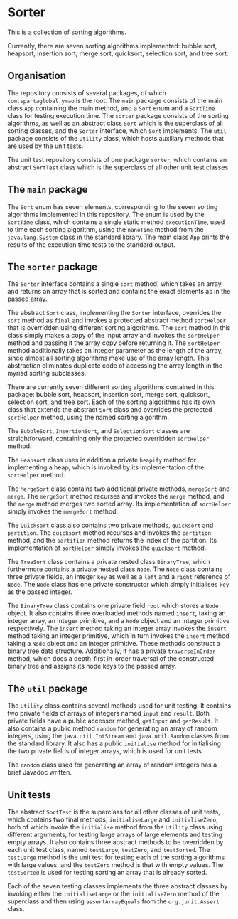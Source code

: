 # Sorter

This is a collection of sorting algorithms.

Currently, there are seven sorting algorithms implemented: bubble sort,
heapsort, insertion sort, merge sort, quicksort, selection sort, and tree sort.

## Organisation

The repository consists of several packages, of which `com.spartaglobal.ymao` is
the root. The `main` package consists of the main class `App` containing the
main method, and a `Sort` enum and a `SortTime` class for testing execution
time.  The `sorter` package consists of the sorting algorithms, as well as an
abstract class `Sort` which is the superclass of all sorting classes, and the
`Sorter` interface, which `Sort` implements. The `util` package consists of the
`Utility` class, which hosts auxiliary methods that are used by the unit tests.

The unit test repository consists of one package `sorter`, which contains an
abstract `SortTest` class which is the superclass of all other unit test
classes.

## The `main` package

The `Sort` enum has seven elements, corresponding to the seven sorting
algorithms implemented in this repository. The enum is used by the `SortTime`
class, which contains a single static method `executionTime`, used to time each
sorting algorithm, using the `nanoTime` method from the `java.lang.System` class
in the standard library. The main class `App` prints the results of the execution time tests to the standard output.

## The `sorter` package

The `Sorter` interface contains a single `sort` method, which takes an array and
returns an array that is sorted and contains the exact elements as in the passed
array.

The abstract `Sort` class, implementing the `Sorter` interface, overrides the
`sort` method as `final` and invokes a protected abstract method `sortHelper`
that is overridden using different sorting algorithms. The `sort` method in this
class simply makes a copy of the input array and invokes the `sortHelper` method
and passing it the array copy before returning it. The `sortHelper` method
additionally takes an integer parameter as the length of the array, since almost
all sorting algorithms make use of the array length. This abstraction eliminates
duplicate code of accessing the array length in the myriad sorting subclasses.

There are currently seven different sorting algorithms contained in this
package: bubble sort, heapsort, insertion sort, merge sort, quicksort, selection
sort, and tree sort. Each of the sorting algorithms has its own class that
extends the abstract `Sort` class and overrides the protected `sortHelper`
method, using the named sorting algorithm.

The `BubbleSort`, `InsertionSort`, and `SelectionSort` classes are
straightforward, containing only the protected overridden `sortHelper` method.

The `Heapsort` class uses in addition a private `heapify` method for
implementing a heap, which is invoked by its implementation of the `sortHelper`
method.

The `MergeSort` class contains two additional private methods, `mergeSort` and
`merge`. The `mergeSort` method recurses and invokes the `merge` method, and the
`merge` method merges two sorted array. Its implementation of `sortHelper`
simply invokes the `mergeSort` method.

The `Quicksort` class also contains two private methods, `quicksort` and
`partition`. The `quicksort` method recurses and invokes the `partition` method,
and the `partition` method returns the index of the partition. Its
implementation of `sortHelper` simply invokes the `quicksort` method.

The `TreeSort` class contains a private nested class `BinaryTree`, which
furthermore contains a private nested class `Node`. The `Node` class contains
three private fields, an integer `key` as well as a `left` and a `right`
reference of `Node`. The `Node` class has one private constructor which simply
initialises `key` as the passed integer.

The `BinaryTree` class contains one private field `root` which stores a `Node`
object. It also contains three overloaded methods named `insert`, taking an
integer array, an integer primitive, and a `Node` object and an integer
primitive respectively. The `insert` method taking an integer array invokes the
`insert` method taking an integer primitive, which in turn invokes the `insert`
method taking a `Node` object and an integer primitive. These methods construct
a binary tree data structure. Additionally, it has a private `traverseInOrder`
method, which does a depth-first in-order traversal of the constructed binary
tree and assigns its node keys to the passed array.

## The `util` package

The `Utility` class contains several methods used for unit testing. It contains
two private fields of arrays of integers named `input` and `result`. Both
private fields have a public accessor method, `getInput` and `getResult`. It
also contains a public method `random` for generating an array of random
integers, using the `java.util.IntStream` and `java.util.Random` classes from
the standard library. It also has a public `initialise` method for initialising
the two private fields of integer arrays, which is used for unit tests.

The `random` class used for generating an array of random integers has a brief
Javadoc written.

## Unit tests

The abstract `SortTest` is the superclass for all other classes of unit tests,
which contains two final methods, `initialiseLarge` and `initialiseZero`, both
of which invoke the `initialise` method from the `Utility` class using different
arguments, for testing large arrays of large elements and testing empty arrays.
It also contains three abstract methods to be overridden by each unit test
class, named `testLarge`, `testZero`, and `testSorted`. The `testLarge` method
is the unit test for testing each of the sorting algorithms with large values,
and the `testZero` method is that with empty values. The `testSorted` is used
for testing sorting an array that is already sorted.

Each of the seven testing classes implements the three abstract classes by
invoking either the `initialiseLarge` or the `initialiseZero` method of the
superclass and then using `assertArrayEquals` from the `org.junit.Assert` class.
